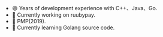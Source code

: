 - 😄 Years of development experience with C++、Java、Go.
- 🔭 Currently working on ruubypay.
- 👯 PMP(2019).
- 🌱 Currently learning Golang source code.
<!--
**xianlezheng/xianlezheng** is a ✨ _special_ ✨ repository because its `README.md` (this file) appears on your GitHub profile.

Here are some ideas to get you started:

- 🔭 I’m currently working on ...
- 🌱 I’m currently learning ...
-  I’m looking to collaborate on ...
- 🤔 I’m looking for help with ...
- 💬 Ask me about ...
- 📫 How to reach me: ...
- 😄 Pronouns: ...
- ⚡ Fun fact: ...
-->
